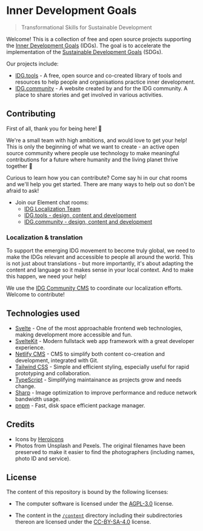 # Inner Development Goals

> Transformational Skills for Sustainable Development

Welcome! This is a collection of free and open source projects supporting the [Inner Development Goals](https://www.innerdevelopmentgoals.org) (IDGs). The goal is to accelerate the implementation of the [Sustainable Development Goals](https://www.undp.org/sustainable-development-goals) (SDGs).

Our projects include:

- [IDG.tools](https://idg.tools) - A free, open source and co-created library of tools and resources to help people and organisations practice inner development.
- [IDG.community](https://idg.community) - A website created by and for the IDG community. A place to share stories and get involved in various activities.

## Contributing

First of all, thank you for being here! 🎉

We're a small team with high ambitions, and would love to get your help! This is only the beginning of what we want to create - an active open source community where people use technology to make meaningful contributions for a future where humanity and the living planet thrive together 🌱

Curious to learn how you can contribute? Come say hi in our chat rooms and we'll help you get started. There are many ways to help out so don't be afraid to ask!

- Join our Element chat rooms:
    - [IDG Localization Team](https://matrix.to/#/#localization:community.innerdevelopmentgoals.org)
    - [IDG.tools - design, content and development](https://matrix.to/#/#idg-tools:community.innerdevelopmentgoals.org)
    - [IDG.community - design, content and development](https://matrix.to/#/#website:community.innerdevelopmentgoals.org)

### Localization & translation

To support the emerging IDG movement to become truly global, we need to make the IDGs relevant and accessible to people all around the world. This is not just about translations - but more importantly, it's about adapting the content and language so it makes sense in your local context. And to make this happen, we need your help!

We use the [IDG Community CMS](https://cms.idg.community) to coordinate our localization efforts. Welcome to contribute!

## Technologies used

- [Svelte](https://svelte.dev) - One of the most approachable frontend web technologies, making development more accessible and fun.
- [SvelteKit](https://kit.svelte.dev) - Modern fullstack web app framework with a great developer experience.
- [Netlify CMS](https://www.netlifycms.org/) - CMS to simplify both content co-creation and development, integrated with Git.
- [Tailwind CSS](https://tailwindcss.com/) - Simple and efficient styling, especially useful for rapid prototyping and collaboration.
- [TypeScript](https://www.typescriptlang.org/) - Simplifying maintainance as projects grow and needs change.
- [Sharp](https://github.com/lovell/sharp) - Image optimization to improve performance and reduce network bandwidth usage.
- [pnpm](https://pnpm.io) - Fast, disk space efficient package manager.

## Credits

- Icons by [Heroicons](https://heroicons.com)
- Photos from Unsplash and Pexels. The original filenames have been preserved to make it easier to find the photographers (including names, photo ID and service).

## License

The content of this repository is bound by the following licenses:

- The computer software is licensed under the [AGPL-3.0](./LICENSE) license.

- The content in the [`/content`](./content) directory including their subdirectories thereon are licensed under the [CC-BY-SA-4.0](./content/LICENSE) license.
